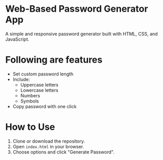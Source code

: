 # Web-Based Password Generator App

A simple and responsive password generator built with HTML, CSS, and JavaScript.

# Following are features

- Set custom password length
- Include:
  - Uppercase letters
  - Lowercase letters
  - Numbers
  - Symbols
- Copy password with one click

# How to Use

1. Clone or download the repository.
2. Open `index.html` in your browser.
3. Choose options and click "Generate Password".
